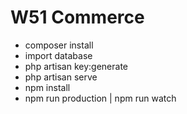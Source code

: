 
# W51 Commerce

- composer install
- import database
- php artisan key:generate
- php artisan serve
- npm install
- npm run production | npm run watch
